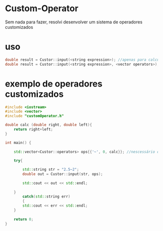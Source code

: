 # Custom-Operator
Sem nada para fazer, resolvi desenvolver um sistema de operadores customizados 

# uso
```cpp
double result = Custor::input(<string expression>); //apenas para calcular a expressão
double result = Custor::input(<string expression>, <vector operators>); //calcular expressão com operadores customizados
```

# exemplo de operadores customizados
```cpp
#include <iostream>
#include <vector>
#include "customOperator.h"

double calc (double right, double left){
	return right+left;
}

int main() {
  
	std::vector<Custor::operators> ops{{'~', 0, calc}}; //nescessário o operador, a posição, e a função que irá lidar com o cálculo
  
	try{

		std::string str = "2.5~2";
		double out = Custor::input(str, ops);
    
		std::cout << out << std::endl;
    
	}
        catch(std::string err)
        {
		std::cout << err << std::endl;
	}
	
	return 0;
}
```
